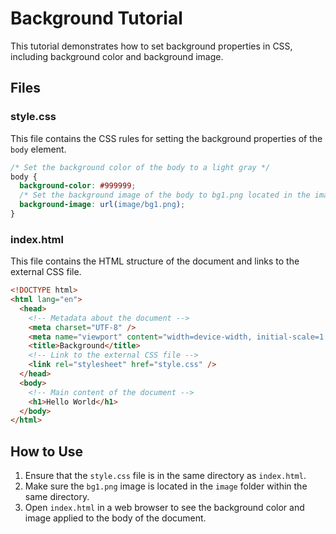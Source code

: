 # Background Tutorial

This tutorial demonstrates how to set background properties in CSS, including background color and background image.

## Files

### style.css

This file contains the CSS rules for setting the background properties of the `body` element.

```css
/* Set the background color of the body to a light gray */
body {
  background-color: #999999;
  /* Set the background image of the body to bg1.png located in the image folder */
  background-image: url(image/bg1.png);
}
```

### index.html

This file contains the HTML structure of the document and links to the external CSS file.

```html
<!DOCTYPE html>
<html lang="en">
  <head>
    <!-- Metadata about the document -->
    <meta charset="UTF-8" />
    <meta name="viewport" content="width=device-width, initial-scale=1.0" />
    <title>Background</title>
    <!-- Link to the external CSS file -->
    <link rel="stylesheet" href="style.css" />
  </head>
  <body>
    <!-- Main content of the document -->
    <h1>Hello World</h1>
  </body>
</html>
```

## How to Use

1. Ensure that the `style.css` file is in the same directory as `index.html`.
2. Make sure the `bg1.png` image is located in the `image` folder within the same directory.
3. Open `index.html` in a web browser to see the background color and image applied to the body of the document.
